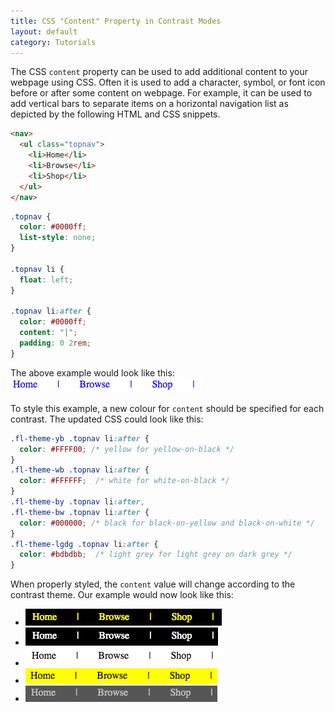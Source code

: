 ```yaml
---
title: CSS "Content" Property in Contrast Modes
layout: default
category: Tutorials
---
```


The CSS `content` property can be used to add additional content to your webpage using CSS. Often it is used to add a
character, symbol, or font icon before or after some content on webpage. For example, it can be used to add vertical
bars to separate items on a horizontal navigation list as depicted by the following HTML and CSS snippets.

```html
<nav>
  <ul class="topnav">
    <li>Home</li>
    <li>Browse</li>
    <li>Shop</li>
  </ul>
</nav>
```

```css
.topnav {
  color: #0000ff;
  list-style: none;
}

.topnav li {
  float: left;
}

.topnav li:after {
  color: #0000ff;
  content: "|";
  padding: 0 2rem;
}
```

The above example would look like this:
![A horizontal navigation list with blue text on grey background.](../images/tutorial-uio-content-default.png)

To style this example, a new colour for `content` should be specified for each contrast. The updated CSS could look like
this:

```css
.fl-theme-yb .topnav li:after {
  color: #FFFF00; /* yellow for yellow-on-black */
}
.fl-theme-wb .topnav li:after {
  color: #FFFFFF;  /* white for white-on-black */
}
.fl-theme-by .topnav li:after,
.fl-theme-bw .topnav li:after {
  color: #000000; /* black for black-on-yellow and black-on-white */
}
.fl-theme-lgdg .topnav li:after {
  color: #bdbdbb;  /* light grey for light grey on dark grey */
}
```

When properly styled, the `content` value will change according to the contrast theme. Our example would now look like
this:

* ![A horizontal navigation list with yellow text on black background.](../images/tutorial-uio-content-yb.png)
* ![A horizontal navigation list with white text on black background.](../images/tutorial-uio-content-wb.png)
* ![A horizontal navigation list with black text on white background.](../images/tutorial-uio-content-bw.png)
* ![A horizontal navigation list with black text on yellow background.](../images/tutorial-uio-content-by.png)
* ![A horizontal navigation list with light gret text on grey background.](../images/tutorial-uio-content-lgdg.png)
